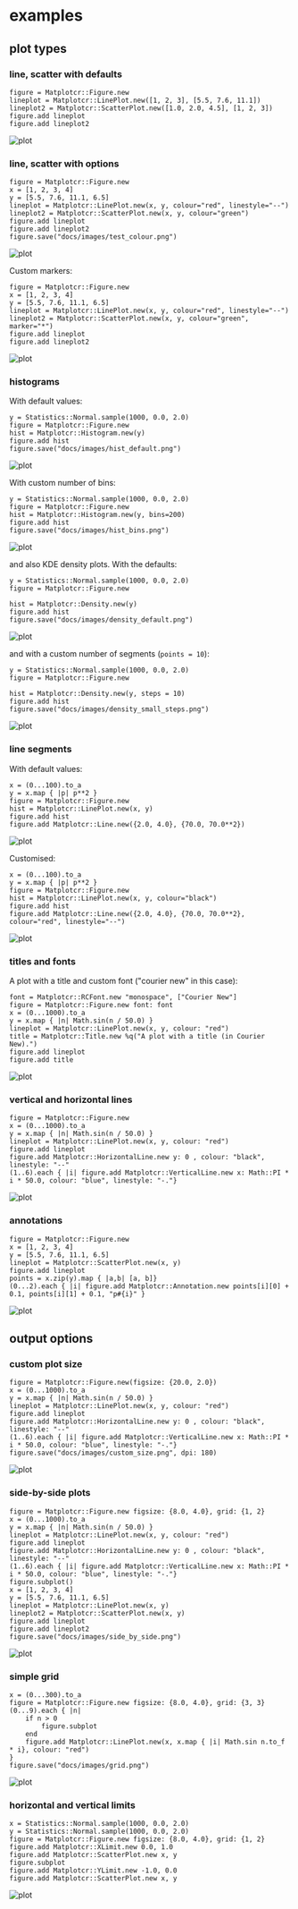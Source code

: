 # examples

## plot types

### line, scatter with defaults

```crystal
figure = Matplotcr::Figure.new
lineplot = Matplotcr::LinePlot.new([1, 2, 3], [5.5, 7.6, 11.1])
lineplot2 = Matplotcr::ScatterPlot.new([1.0, 2.0, 4.5], [1, 2, 3])
figure.add lineplot
figure.add lineplot2
```

![plot](images/test.png)

### line, scatter with options

```crystal
figure = Matplotcr::Figure.new
x = [1, 2, 3, 4]
y = [5.5, 7.6, 11.1, 6.5]
lineplot = Matplotcr::LinePlot.new(x, y, colour="red", linestyle="--")
lineplot2 = Matplotcr::ScatterPlot.new(x, y, colour="green")
figure.add lineplot
figure.add lineplot2
figure.save("docs/images/test_colour.png")
```

![plot](images/test_colour.png)

Custom markers:

```crystal
figure = Matplotcr::Figure.new
x = [1, 2, 3, 4]
y = [5.5, 7.6, 11.1, 6.5]
lineplot = Matplotcr::LinePlot.new(x, y, colour="red", linestyle="--")
lineplot2 = Matplotcr::ScatterPlot.new(x, y, colour="green", marker="*")
figure.add lineplot
figure.add lineplot2
```

![plot](images/marker.png)

### histograms

With default values:

```crystal
y = Statistics::Normal.sample(1000, 0.0, 2.0)
figure = Matplotcr::Figure.new
hist = Matplotcr::Histogram.new(y)
figure.add hist
figure.save("docs/images/hist_default.png")
```

![plot](images/hist_default.png)

With custom number of bins:

```crystal
y = Statistics::Normal.sample(1000, 0.0, 2.0)
figure = Matplotcr::Figure.new
hist = Matplotcr::Histogram.new(y, bins=200)
figure.add hist
figure.save("docs/images/hist_bins.png")
```

![plot](images/hist_bins.png)

and also KDE density plots. With the defaults:

```crystal
y = Statistics::Normal.sample(1000, 0.0, 2.0)
figure = Matplotcr::Figure.new

hist = Matplotcr::Density.new(y)
figure.add hist
figure.save("docs/images/density_default.png")
```

![plot](images/density_default.png)

and with a custom number of segments (`points = 10`):

```crystal
y = Statistics::Normal.sample(1000, 0.0, 2.0)
figure = Matplotcr::Figure.new

hist = Matplotcr::Density.new(y, steps = 10)
figure.add hist
figure.save("docs/images/density_small_steps.png")
```

![plot](images/density_small_steps.png)

### line segments

With default values:

```crystal
x = (0...100).to_a
y = x.map { |p| p**2 }
figure = Matplotcr::Figure.new
hist = Matplotcr::LinePlot.new(x, y)
figure.add hist
figure.add Matplotcr::Line.new({2.0, 4.0}, {70.0, 70.0**2})
```

![plot](images/line_segment.png)

Customised:

```crystal
x = (0...100).to_a
y = x.map { |p| p**2 }
figure = Matplotcr::Figure.new
hist = Matplotcr::LinePlot.new(x, y, colour="black")
figure.add hist
figure.add Matplotcr::Line.new({2.0, 4.0}, {70.0, 70.0**2}, colour="red", linestyle="--")
```

![plot](images/line_segment_colour.png)

### titles and fonts

A plot with a title and custom font ("courier new" in this case):

```crystal
font = Matplotcr::RCFont.new "monospace", ["Courier New"]
figure = Matplotcr::Figure.new font: font
x = (0...1000).to_a
y = x.map { |n| Math.sin(n / 50.0) }
lineplot = Matplotcr::LinePlot.new(x, y, colour: "red")
title = Matplotcr::Title.new %q("A plot with a title (in Courier New).")
figure.add lineplot
figure.add title
```

![plot](images/plot_title.png)

### vertical and horizontal lines

```crystal
figure = Matplotcr::Figure.new
x = (0...1000).to_a
y = x.map { |n| Math.sin(n / 50.0) }
lineplot = Matplotcr::LinePlot.new(x, y, colour: "red")
figure.add lineplot
figure.add Matplotcr::HorizontalLine.new y: 0 , colour: "black", linestyle: "--"
(1..6).each { |i| figure.add Matplotcr::VerticalLine.new x: Math::PI * i * 50.0, colour: "blue", linestyle: "-."}
```

![plot](images/plot_hv_lines.png)

### annotations

```crystal
figure = Matplotcr::Figure.new
x = [1, 2, 3, 4]
y = [5.5, 7.6, 11.1, 6.5]
lineplot = Matplotcr::ScatterPlot.new(x, y)
figure.add lineplot
points = x.zip(y).map { |a,b| [a, b]}
(0...2).each { |i| figure.add Matplotcr::Annotation.new points[i][0] + 0.1, points[i][1] + 0.1, "p#{i}" }
```

![plot](images/annotation.png)

## output options

### custom plot size

```crystal
figure = Matplotcr::Figure.new(figsize: {20.0, 2.0})
x = (0...1000).to_a
y = x.map { |n| Math.sin(n / 50.0) }
lineplot = Matplotcr::LinePlot.new(x, y, colour: "red")
figure.add lineplot
figure.add Matplotcr::HorizontalLine.new y: 0 , colour: "black", linestyle: "--"
(1..6).each { |i| figure.add Matplotcr::VerticalLine.new x: Math::PI * i * 50.0, colour: "blue", linestyle: "-."}
figure.save("docs/images/custom_size.png", dpi: 180)
```

![plot](images/custom_size.png)


### side-by-side plots

```crystal
figure = Matplotcr::Figure.new figsize: {8.0, 4.0}, grid: {1, 2}
x = (0...1000).to_a
y = x.map { |n| Math.sin(n / 50.0) }
lineplot = Matplotcr::LinePlot.new(x, y, colour: "red")
figure.add lineplot
figure.add Matplotcr::HorizontalLine.new y: 0 , colour: "black", linestyle: "--"
(1..6).each { |i| figure.add Matplotcr::VerticalLine.new x: Math::PI * i * 50.0, colour: "blue", linestyle: "-."}
figure.subplot()
x = [1, 2, 3, 4]
y = [5.5, 7.6, 11.1, 6.5]
lineplot = Matplotcr::LinePlot.new(x, y)
lineplot2 = Matplotcr::ScatterPlot.new(x, y)
figure.add lineplot
figure.add lineplot2
figure.save("docs/images/side_by_side.png")
```

![plot](images/side_by_side.png)

### simple grid

```crystal
x = (0...300).to_a
figure = Matplotcr::Figure.new figsize: {8.0, 4.0}, grid: {3, 3}
(0...9).each { |n|
    if n > 0
        figure.subplot
    end
    figure.add Matplotcr::LinePlot.new(x, x.map { |i| Math.sin n.to_f * i}, colour: "red")
}
figure.save("docs/images/grid.png")
```

![plot](images/grid.png)

### horizontal and vertical limits

```crystal
x = Statistics::Normal.sample(1000, 0.0, 2.0)
y = Statistics::Normal.sample(1000, 0.0, 2.0)
figure = Matplotcr::Figure.new figsize: {8.0, 4.0}, grid: {1, 2}
figure.add Matplotcr::XLimit.new 0.0, 1.0
figure.add Matplotcr::ScatterPlot.new x, y
figure.subplot
figure.add Matplotcr::YLimit.new -1.0, 0.0
figure.add Matplotcr::ScatterPlot.new x, y
```

![plot](images/limits.png)